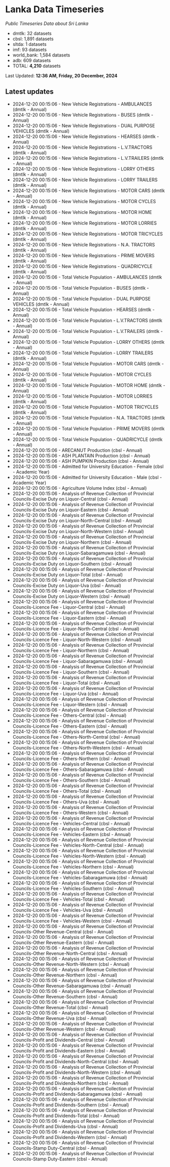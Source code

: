 # Lanka Data Timeseries
*Public Timeseries Data about Sri Lanka*

* dmtlk: 32 datasets
* cbsl: 1,891 datasets
* sltda: 1 datasets
* imf: 93 datasets
* world_bank: 1,584 datasets
* adb: 609 datasets
* TOTAL: **4,210** datasets

Last Updated: **12:36 AM, Friday, 20 December, 2024**

## Latest updates

* 2024-12-20 00:15:06 - New Vehicle Registrations - AMBULANCES (dmtlk - Annual)
* 2024-12-20 00:15:06 - New Vehicle Registrations - BUSES (dmtlk - Annual)
* 2024-12-20 00:15:06 - New Vehicle Registrations - DUAL PURPOSE VEHICLES (dmtlk - Annual)
* 2024-12-20 00:15:06 - New Vehicle Registrations - HEARSES (dmtlk - Annual)
* 2024-12-20 00:15:06 - New Vehicle Registrations - L.V.TRACTORS (dmtlk - Annual)
* 2024-12-20 00:15:06 - New Vehicle Registrations - L.V.TRAILERS (dmtlk - Annual)
* 2024-12-20 00:15:06 - New Vehicle Registrations - LORRY OTHERS (dmtlk - Annual)
* 2024-12-20 00:15:06 - New Vehicle Registrations - LORRY TRAILERS (dmtlk - Annual)
* 2024-12-20 00:15:06 - New Vehicle Registrations - MOTOR CARS (dmtlk - Annual)
* 2024-12-20 00:15:06 - New Vehicle Registrations - MOTOR CYCLES (dmtlk - Annual)
* 2024-12-20 00:15:06 - New Vehicle Registrations - MOTOR HOME (dmtlk - Annual)
* 2024-12-20 00:15:06 - New Vehicle Registrations - MOTOR LORRIES (dmtlk - Annual)
* 2024-12-20 00:15:06 - New Vehicle Registrations - MOTOR TRICYCLES (dmtlk - Annual)
* 2024-12-20 00:15:06 - New Vehicle Registrations - N.A. TRACTORS (dmtlk - Annual)
* 2024-12-20 00:15:06 - New Vehicle Registrations - PRIME MOVERS (dmtlk - Annual)
* 2024-12-20 00:15:06 - New Vehicle Registrations - QUADRICYCLE (dmtlk - Annual)
* 2024-12-20 00:15:06 - Total Vehicle Population - AMBULANCES (dmtlk - Annual)
* 2024-12-20 00:15:06 - Total Vehicle Population - BUSES (dmtlk - Annual)
* 2024-12-20 00:15:06 - Total Vehicle Population - DUAL PURPOSE VEHICLES (dmtlk - Annual)
* 2024-12-20 00:15:06 - Total Vehicle Population - HEARSES (dmtlk - Annual)
* 2024-12-20 00:15:06 - Total Vehicle Population - L.V.TRACTORS (dmtlk - Annual)
* 2024-12-20 00:15:06 - Total Vehicle Population - L.V.TRAILERS (dmtlk - Annual)
* 2024-12-20 00:15:06 - Total Vehicle Population - LORRY OTHERS (dmtlk - Annual)
* 2024-12-20 00:15:06 - Total Vehicle Population - LORRY TRAILERS (dmtlk - Annual)
* 2024-12-20 00:15:06 - Total Vehicle Population - MOTOR CARS (dmtlk - Annual)
* 2024-12-20 00:15:06 - Total Vehicle Population - MOTOR CYCLES (dmtlk - Annual)
* 2024-12-20 00:15:06 - Total Vehicle Population - MOTOR HOME (dmtlk - Annual)
* 2024-12-20 00:15:06 - Total Vehicle Population - MOTOR LORRIES (dmtlk - Annual)
* 2024-12-20 00:15:06 - Total Vehicle Population - MOTOR TRICYCLES (dmtlk - Annual)
* 2024-12-20 00:15:06 - Total Vehicle Population - N.A. TRACTORS (dmtlk - Annual)
* 2024-12-20 00:15:06 - Total Vehicle Population - PRIME MOVERS (dmtlk - Annual)
* 2024-12-20 00:15:06 - Total Vehicle Population - QUADRICYCLE (dmtlk - Annual)
* 2024-12-20 00:15:06 - ARECANUT Production (cbsl - Annual)
* 2024-12-20 00:15:06 - ASH PLANTAIN Production (cbsl - Annual)
* 2024-12-20 00:15:06 - ASH PUMPKIN Production (cbsl - Annual)
* 2024-12-20 00:15:06 - Admitted for University Education - Female (cbsl - Academic Year)
* 2024-12-20 00:15:06 - Admitted for University Education - Male (cbsl - Academic Year)
* 2024-12-20 00:15:06 - Agriculture Volume Index (cbsl - Annual)
* 2024-12-20 00:15:06 - Analysis of Revenue Collection of Provincial Councils-Excise Duty on Liquor-Central (cbsl - Annual)
* 2024-12-20 00:15:06 - Analysis of Revenue Collection of Provincial Councils-Excise Duty on Liquor-Eastern (cbsl - Annual)
* 2024-12-20 00:15:06 - Analysis of Revenue Collection of Provincial Councils-Excise Duty on Liquor-North-Central (cbsl - Annual)
* 2024-12-20 00:15:06 - Analysis of Revenue Collection of Provincial Councils-Excise Duty on Liquor-North-Western (cbsl - Annual)
* 2024-12-20 00:15:06 - Analysis of Revenue Collection of Provincial Councils-Excise Duty on Liquor-Northern (cbsl - Annual)
* 2024-12-20 00:15:06 - Analysis of Revenue Collection of Provincial Councils-Excise Duty on Liquor-Sabaragamuwa (cbsl - Annual)
* 2024-12-20 00:15:06 - Analysis of Revenue Collection of Provincial Councils-Excise Duty on Liquor-Southern (cbsl - Annual)
* 2024-12-20 00:15:06 - Analysis of Revenue Collection of Provincial Councils-Excise Duty on Liquor-Total (cbsl - Annual)
* 2024-12-20 00:15:06 - Analysis of Revenue Collection of Provincial Councils-Excise Duty on Liquor-Uva (cbsl - Annual)
* 2024-12-20 00:15:06 - Analysis of Revenue Collection of Provincial Councils-Excise Duty on Liquor-Western (cbsl - Annual)
* 2024-12-20 00:15:06 - Analysis of Revenue Collection of Provincial Councils-Licence Fee - Liquor-Central (cbsl - Annual)
* 2024-12-20 00:15:06 - Analysis of Revenue Collection of Provincial Councils-Licence Fee - Liquor-Eastern (cbsl - Annual)
* 2024-12-20 00:15:06 - Analysis of Revenue Collection of Provincial Councils-Licence Fee - Liquor-North-Central (cbsl - Annual)
* 2024-12-20 00:15:06 - Analysis of Revenue Collection of Provincial Councils-Licence Fee - Liquor-North-Western (cbsl - Annual)
* 2024-12-20 00:15:06 - Analysis of Revenue Collection of Provincial Councils-Licence Fee - Liquor-Northern (cbsl - Annual)
* 2024-12-20 00:15:06 - Analysis of Revenue Collection of Provincial Councils-Licence Fee - Liquor-Sabaragamuwa (cbsl - Annual)
* 2024-12-20 00:15:06 - Analysis of Revenue Collection of Provincial Councils-Licence Fee - Liquor-Southern (cbsl - Annual)
* 2024-12-20 00:15:06 - Analysis of Revenue Collection of Provincial Councils-Licence Fee - Liquor-Total (cbsl - Annual)
* 2024-12-20 00:15:06 - Analysis of Revenue Collection of Provincial Councils-Licence Fee - Liquor-Uva (cbsl - Annual)
* 2024-12-20 00:15:06 - Analysis of Revenue Collection of Provincial Councils-Licence Fee - Liquor-Western (cbsl - Annual)
* 2024-12-20 00:15:06 - Analysis of Revenue Collection of Provincial Councils-Licence Fee - Others-Central (cbsl - Annual)
* 2024-12-20 00:15:06 - Analysis of Revenue Collection of Provincial Councils-Licence Fee - Others-Eastern (cbsl - Annual)
* 2024-12-20 00:15:06 - Analysis of Revenue Collection of Provincial Councils-Licence Fee - Others-North-Central (cbsl - Annual)
* 2024-12-20 00:15:06 - Analysis of Revenue Collection of Provincial Councils-Licence Fee - Others-North-Western (cbsl - Annual)
* 2024-12-20 00:15:06 - Analysis of Revenue Collection of Provincial Councils-Licence Fee - Others-Northern (cbsl - Annual)
* 2024-12-20 00:15:06 - Analysis of Revenue Collection of Provincial Councils-Licence Fee - Others-Sabaragamuwa (cbsl - Annual)
* 2024-12-20 00:15:06 - Analysis of Revenue Collection of Provincial Councils-Licence Fee - Others-Southern (cbsl - Annual)
* 2024-12-20 00:15:06 - Analysis of Revenue Collection of Provincial Councils-Licence Fee - Others-Total (cbsl - Annual)
* 2024-12-20 00:15:06 - Analysis of Revenue Collection of Provincial Councils-Licence Fee - Others-Uva (cbsl - Annual)
* 2024-12-20 00:15:06 - Analysis of Revenue Collection of Provincial Councils-Licence Fee - Others-Western (cbsl - Annual)
* 2024-12-20 00:15:06 - Analysis of Revenue Collection of Provincial Councils-Licence Fee - Vehicles-Central (cbsl - Annual)
* 2024-12-20 00:15:06 - Analysis of Revenue Collection of Provincial Councils-Licence Fee - Vehicles-Eastern (cbsl - Annual)
* 2024-12-20 00:15:06 - Analysis of Revenue Collection of Provincial Councils-Licence Fee - Vehicles-North-Central (cbsl - Annual)
* 2024-12-20 00:15:06 - Analysis of Revenue Collection of Provincial Councils-Licence Fee - Vehicles-North-Western (cbsl - Annual)
* 2024-12-20 00:15:06 - Analysis of Revenue Collection of Provincial Councils-Licence Fee - Vehicles-Northern (cbsl - Annual)
* 2024-12-20 00:15:06 - Analysis of Revenue Collection of Provincial Councils-Licence Fee - Vehicles-Sabaragamuwa (cbsl - Annual)
* 2024-12-20 00:15:06 - Analysis of Revenue Collection of Provincial Councils-Licence Fee - Vehicles-Southern (cbsl - Annual)
* 2024-12-20 00:15:06 - Analysis of Revenue Collection of Provincial Councils-Licence Fee - Vehicles-Total (cbsl - Annual)
* 2024-12-20 00:15:06 - Analysis of Revenue Collection of Provincial Councils-Licence Fee - Vehicles-Uva (cbsl - Annual)
* 2024-12-20 00:15:06 - Analysis of Revenue Collection of Provincial Councils-Licence Fee - Vehicles-Western (cbsl - Annual)
* 2024-12-20 00:15:06 - Analysis of Revenue Collection of Provincial Councils-Other Revenue-Central (cbsl - Annual)
* 2024-12-20 00:15:06 - Analysis of Revenue Collection of Provincial Councils-Other Revenue-Eastern (cbsl - Annual)
* 2024-12-20 00:15:06 - Analysis of Revenue Collection of Provincial Councils-Other Revenue-North-Central (cbsl - Annual)
* 2024-12-20 00:15:06 - Analysis of Revenue Collection of Provincial Councils-Other Revenue-North-Western (cbsl - Annual)
* 2024-12-20 00:15:06 - Analysis of Revenue Collection of Provincial Councils-Other Revenue-Northern (cbsl - Annual)
* 2024-12-20 00:15:06 - Analysis of Revenue Collection of Provincial Councils-Other Revenue-Sabaragamuwa (cbsl - Annual)
* 2024-12-20 00:15:06 - Analysis of Revenue Collection of Provincial Councils-Other Revenue-Southern (cbsl - Annual)
* 2024-12-20 00:15:06 - Analysis of Revenue Collection of Provincial Councils-Other Revenue-Total (cbsl - Annual)
* 2024-12-20 00:15:06 - Analysis of Revenue Collection of Provincial Councils-Other Revenue-Uva (cbsl - Annual)
* 2024-12-20 00:15:06 - Analysis of Revenue Collection of Provincial Councils-Other Revenue-Western (cbsl - Annual)
* 2024-12-20 00:15:06 - Analysis of Revenue Collection of Provincial Councils-Profit and Dividends-Central (cbsl - Annual)
* 2024-12-20 00:15:06 - Analysis of Revenue Collection of Provincial Councils-Profit and Dividends-Eastern (cbsl - Annual)
* 2024-12-20 00:15:06 - Analysis of Revenue Collection of Provincial Councils-Profit and Dividends-North-Central (cbsl - Annual)
* 2024-12-20 00:15:06 - Analysis of Revenue Collection of Provincial Councils-Profit and Dividends-North-Western (cbsl - Annual)
* 2024-12-20 00:15:06 - Analysis of Revenue Collection of Provincial Councils-Profit and Dividends-Northern (cbsl - Annual)
* 2024-12-20 00:15:06 - Analysis of Revenue Collection of Provincial Councils-Profit and Dividends-Sabaragamuwa (cbsl - Annual)
* 2024-12-20 00:15:06 - Analysis of Revenue Collection of Provincial Councils-Profit and Dividends-Southern (cbsl - Annual)
* 2024-12-20 00:15:06 - Analysis of Revenue Collection of Provincial Councils-Profit and Dividends-Total (cbsl - Annual)
* 2024-12-20 00:15:06 - Analysis of Revenue Collection of Provincial Councils-Profit and Dividends-Uva (cbsl - Annual)
* 2024-12-20 00:15:06 - Analysis of Revenue Collection of Provincial Councils-Profit and Dividends-Western (cbsl - Annual)
* 2024-12-20 00:15:06 - Analysis of Revenue Collection of Provincial Councils-Stamp Duty-Central (cbsl - Annual)
* 2024-12-20 00:15:06 - Analysis of Revenue Collection of Provincial Councils-Stamp Duty-Eastern (cbsl - Annual)